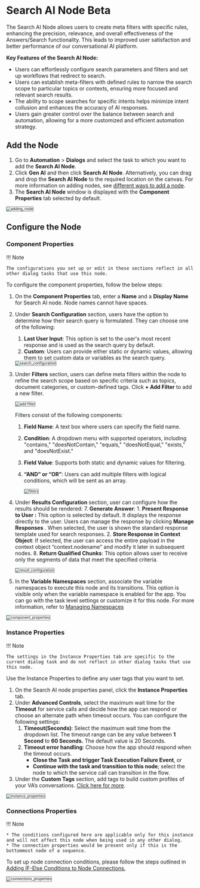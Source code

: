 # Search AI Node Beta

The Search AI Node allows users to create meta filters with specific rules, enhancing the precision, relevance, and overall effectiveness of the Answers/Search functionality. This leads to improved user satisfaction and better performance of our conversational AI platform.

**Key Features of the Search AI Node:**

* Users can effortlessly configure search parameters and filters and set up workflows that redirect to search.
* Users can establish meta-filters with defined rules to narrow the search scope to particular topics or contexts, ensuring more focused and relevant search results.
* The ability to scope searches for specific intents helps minimize intent collusion and enhances the accuracy of AI responses.
* Users gain greater control over the balance between search and automation, allowing for a more customized and efficient automation strategy.

## Add the Node

1. Go to **Automation** > **Dialogs** and select the task to which you want to add the **Search AI Node**.
2. Click **Gen AI** and then click **Search AI Node**. Alternatively, you can drag and drop the **Search AI Node** to the required location on the canvas. For more information on adding nodes, see [different ways to add a node](../../using-the-dialog-builder-tool/#add-nodes).
3. The **Search AI Node** window is displayed with the **Component Properties** tab selected by default.

<img src="../images/search_ai_adding_node.png" alt="adding_node" title="adding_node" style="border:1px solid gray;zoom:70%;">


## Configure the Node

### Component Properties


!!! Note

    The configurations you set up or edit in these sections reflect in all other dialog tasks that use this node.

To configure the component properties, follow the below steps:

1. On the **Component Properties** tab, enter a **Name** and a **Display Name** for Search AI  node. Node names cannot have spaces.
2. Under **Search Configuration** section, users have the option to determine how their search query is formulated. They can choose one of the following:
    1. **Last User Input**: This option is set to the user's most recent response and is used as the search query by default.
    2. **Custom**: Users can provide either static or dynamic values, allowing them to set custom data or variables as the search query.

    <img src="../images/search_ai_search_configuration.png" alt="search_configuration" title="search_configuration" style="border:1px solid gray;zoom:70%;">

3. Under **Filters** section, users can define meta filters within the node to refine the search scope based on specific criteria such as topics, document categories, or custom-defined tags. Click **+ Add Filter** to add a new filter.

    <img src="../images/search_ai_add_filter.png" alt="add filter" title="add_filter" style="border:1px solid gray;zoom:70%;">
 
    Filters consist of the following components:

    1. **Field Name**: A text box where users can specify the field name.

    2. **Condition**: A dropdown menu with supported operators, including "contains," "doesNotContain," "equals," "doesNotEqual," "exists," and "doesNotExist."

    3. **Field Value**: Supports both static and dynamic values for filtering.

    4. **“AND” or “OR”**: Users can add multiple filters with logical conditions, which will be sent as an array.


        <img src="../images/search_ai_filters.png" alt="filters" title="filters" style="border:1px solid gray;zoom:70%;">
 

4. Under **Results Configuration** section, user can configure how the results should be rendered:
    7. **Generate Answer**:
        1. **Present Response to User :** This option is selected by default. It displays the response directly to the user. Users can manage the response by clicking **Manage Responses** . When selected, the user is shown the standard response template used for search responses.
        2. **Store Response in Context Object**: If selected, the user can access the entire payload in the context object  “context.nodename” and modify it later in subsequent nodes.
    8. **Return Qualified Chunks**: This option allows user to receive only the segments of data that meet the specified criteria. 

     <img src="../images/search_ai_result_configuration.png" alt="result_configuration" title="Result_configuration" style="border:1px solid gray;zoom:70%;">

5. In the **Variable Namespaces** section, associate the variable namespaces to execute this node and its transitions. This option is visible only when the variable namespace is enabled for the app. You can go with the task level settings or customize it for this node. For more information, refer to [Managing Namespaces](../../../../app-settings/managing-namespace.md)

 <img src="../images/search_ai_component_properties.png" alt="component_properties" title="component properties" style="border:1px solid gray;zoom:70%;">
 

### Instance Properties

!!! Note

    The settings in the Instance Properties tab are specific to the current dialog task and do not reflect in other dialog tasks that use this node.

Use the Instance Properties to define any user tags that you want to set.

1. On the Search AI node properties panel, click the **Instance Properties** tab.
2. Under **Advanced Controls**, select the maximum wait time for the **Timeout** for service calls and decide how the  app can respond or choose an alternate path when timeout occurs. You can configure the following settings:
    1. **Timeout(Seconds)**: Select the maximum wait time from the dropdown list. The timeout range can be any value between **1 Second** to **60 Seconds.** The default value is 20 Seconds.
    2. **Timeout error handling**: Choose how the app should respond when the timeout occurs.
        * **Close the Task and trigger Task Execution Failure Event**, or
        * **Continue with the task and transition to this node**; select the node to which the service call can transition in the flow.
3. Under the **Custom Tags** section, add tags to build custom profiles of your VA’s conversations. [Click here for more](../../../../../analytics/automation/custom-dashboard/custom-meta-tags).

 <img src="../images/search_ai_instance_properties.png" alt="instance_properties" title="instance_properties" style="border:1px solid gray;zoom:70%;">
 

### Connections Properties

!!! Note

    * The conditions configured here are applicable only for this instance and will not affect this node when being used in any other dialog.
    * The connection properties would be present only if this is the bottommost node of a sequence.

To set up node connection conditions, please follow the steps outlined in [Adding IF-Else Conditions to Node Connections.](../../node-connections/nodes-conditions)

 <img src="../images/search_ai_connections_properties.png" alt="connections_properties" title="connections_properties" style="border:1px solid gray;zoom:70%;">